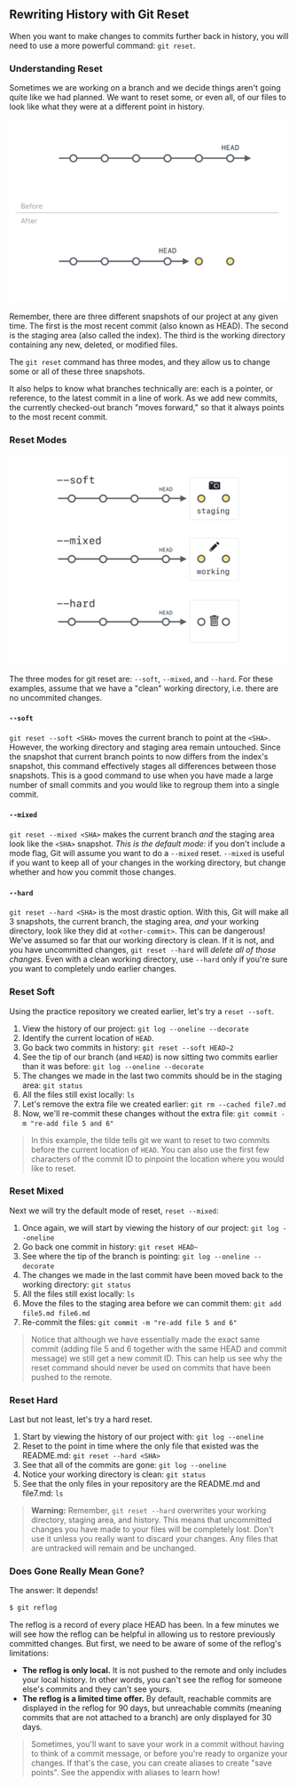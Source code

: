 ## Rewriting History with Git Reset

When you want to make changes to commits further back in history, you will need to use a more powerful command: `git reset`.

### Understanding Reset

Sometimes we are working on a branch and we decide things aren't going quite like we had planned. We want to reset some, or even all, of our files to look like what they were at a different point in history.

![Git Reset Before and After](./img/reset-visual.png)

Remember, there are three different snapshots of our project at any given time. The first is the most recent commit (also known as HEAD). The second is the staging area (also called the index). The third is the working directory containing any new, deleted, or modified files.

The `git reset` command has three modes, and they allow us to change some or all of these three snapshots.

It also helps to know what branches technically are: each is a pointer, or reference, to the latest commit in a line of work. As we add new commits, the currently checked-out branch "moves forward," so that it always points to the most recent commit.

### Reset Modes

![Three modes of reset](./img/reset-modes.png)

The three modes for git reset are: `--soft`, `--mixed`, and `--hard`. For these examples, assume that we have a "clean" working directory, i.e. there are no uncommited changes.

#### `--soft`
`git reset --soft <SHA>` moves the current branch to point at the `<SHA>`. However, the working directory and staging area remain untouched. Since the snapshot that current branch points to now differs from the index's snapshot, this command effectively stages all differences between those snapshots. This is a good command to use when you have made a large number of small commits and you would like to regroup them into a single commit.
#### `--mixed`
`git reset --mixed <SHA>` makes the current branch *and* the staging area look like the `<SHA>` snapshot. *This is the default mode:* if you don't include a mode flag, Git will assume you want to do a `--mixed` reset. `--mixed` is useful if you want to keep all of your changes in the working directory, but change whether and how you commit those changes.
#### `--hard`
`git reset --hard <SHA>` is the most drastic option. With this, Git will make all 3 snapshots, the current branch, the staging area, *and* your working directory, look like they did at `<other-commit>`. This can be dangerous! We've assumed so far that our working directory is clean. If it is not, and you have uncommitted changes, `git reset --hard` will *delete all of those changes*. Even with a clean working directory, use `--hard` only if you're sure you want to completely undo earlier changes.

### Reset Soft

Using the practice repository we created earlier, let's try a `reset --soft`.

1. View the history of our project: `git log --oneline --decorate`
1. Identify the current location of `HEAD`.
1. Go back two commits in history: `git reset --soft HEAD~2`
1. See the tip of our branch (and `HEAD`) is now sitting two commits earlier than it was before: `git log --oneline --decorate`
1. The changes we made in the last two commits should be in the staging area: `git status`
1. All the files still exist locally: `ls`
1. Let's remove the extra file we created earlier: `git rm --cached file7.md`
1. Now, we'll re-commit these changes without the extra file: `git commit -m "re-add file 5 and 6"`

> In this example, the tilde tells git we want to reset to two commits before the current location of `HEAD`. You can also use the first few characters of the commit ID to pinpoint the location where you would like to reset.

### Reset Mixed

Next we will try the default mode of reset, `reset --mixed`:

1. Once again, we will start by viewing the history of our project: `git log --oneline`
1. Go back one commit in history: `git reset HEAD~`
1. See where the tip of the branch is pointing: `git log --oneline --decorate`
1. The changes we made in the last commit have been moved back to the working directory: `git status`
1. All the files still exist locally: `ls`
1. Move the files to the staging area before we can commit them: `git add file5.md file6.md`
1. Re-commit the files: `git commit -m "re-add file 5 and 6"`


> Notice that although we have essentially made the exact same commit (adding file 5 and 6 together with the same HEAD and commit message) we still get a new commit ID. This can help us see why the reset command should never be used on commits that have been pushed to the remote.

### Reset Hard

Last but not least, let's try a hard reset.

1. Start by viewing the history of our project with: `git log --oneline`
1. Reset to the point in time where the only file that existed was the README.md: `git reset --hard <SHA>`
1. See that all of the commits are gone: `git log --oneline`
1. Notice your working directory is clean: `git status`
1. See that the only files in your repository are the README.md and file7.md: `ls`

> **Warning:** Remember, `git reset --hard` overwrites your working directory, staging area, and history. This means that uncommitted changes you have made to your files will be completely lost. Don't use it unless you really want to discard your changes. Any files that are untracked will remain and be unchanged.

### Does Gone Really Mean Gone?

The answer: It depends!

```sh
$ git reflog
```

The reflog is a record of every place HEAD has been. In a few minutes we will see how the reflog can be helpful in allowing us to restore previously committed changes. But first, we need to be aware of some of the reflog's limitations:

- **The reflog is only local.** It is not pushed to the remote and only includes your local history. In other words, you can't see the reflog for someone else's commits and they can't see yours.
- **The reflog is a limited time offer.** By default, reachable commits are displayed in the reflog for 90 days, but unreachable commits (meaning commits that are not attached to a branch) are only displayed for 30 days.

> Sometimes, you'll want to save your work in a commit without having to think of a commit message, or before you're ready to organize your changes. If that's the case, you can create aliases to create "save points". See the appendix with aliases to learn how!
